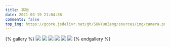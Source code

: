 ```yaml
---
title: 事物
date: 2021-03-19 21:04:58
comments: false
top_img: https://gcore.jsdelivr.net/gh/SUNYunZeng/sources/img/camera.png
---
```


{% gallery %}
![](https://gcore.jsdelivr.net/gh/SUNYunZeng/sources/img/camera.png)
![](https://gcore.jsdelivr.net/gh/SUNYunZeng/sources/img/book.png)
![](https://gcore.jsdelivr.net/gh/SUNYunZeng/sources/img/board.png)
![](https://gcore.jsdelivr.net/gh/SUNYunZeng/sources/img/astronaut.png)
![](https://gcore.jsdelivr.net/gh/SUNYunZeng/sources/img/astronaut1.png)
![](https://gcore.jsdelivr.net/gh/SUNYunZeng/sources/img/astronaut2.png)
{% endgallery %}